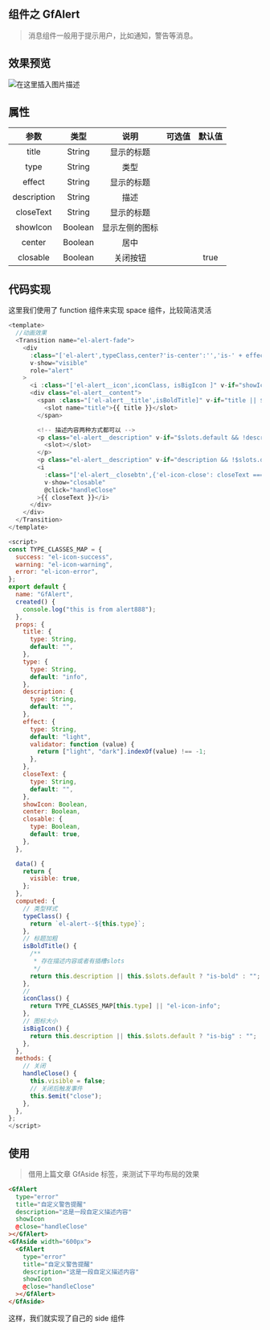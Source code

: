 ## 组件之 GfAlert

> 消息组件一般用于提示用户，比如通知，警告等消息。

## 效果预览

![在这里插入图片描述](https://img-blog.csdnimg.cn/direct/983ee1dad13044fb961fde6af43df7e3.png)

## 属性

|    参数     |  类型   |      说明      | 可选值 | 默认值 |
| :---------: | :-----: | :------------: | :----: | :----: |
|    title    | String  |   显示的标题   |        |        |
|    type     | String  |      类型      |        |        |
|   effect    | String  |   显示的标题   |        |        |
| description | String  |      描述      |        |        |
|  closeText  | String  |   显示的标题   |        |        |
|  showIcon   | Boolean | 显示左侧的图标 |        |        |
|   center    | Boolean |      居中      |        |        |
|  closable   | Boolean |    关闭按钮    |        |  true  |

## 代码实现

这里我们使用了 function 组件来实现 space 组件，比较简洁灵活

```js
<template>
  //动画效果
  <Transition name="el-alert-fade">
    <div
      :class="['el-alert',typeClass,center?'is-center':'','is-' + effect]"
      v-show="visible"
      role="alert"
    >
      <i :class="['el-alert__icon',iconClass, isBigIcon ]" v-if="showIcon"></i>
      <div class="el-alert__content">
        <span :class="['el-alert__title',isBoldTitle]" v-if="title || $slots.title">
          <slot name="title">{{ title }}</slot>
        </span>

        <!-- 描述内容两种方式都可以 -->
        <p class="el-alert__description" v-if="$slots.default && !description">
          <slot></slot>
        </p>
        <p class="el-alert__description" v-if="description && !$slots.default">{{ description }}</p>
        <i
          :class="['el-alert__closebtn',{'el-icon-close': closeText === ''}]"
          v-show="closable"
          @click="handleClose"
        >{{ closeText }}</i>
      </div>
    </div>
  </Transition>
</template>

<script>
const TYPE_CLASSES_MAP = {
  success: "el-icon-success",
  warning: "el-icon-warning",
  error: "el-icon-error",
};
export default {
  name: "GfAlert",
  created() {
    console.log("this is from alert888");
  },
  props: {
    title: {
      type: String,
      default: "",
    },
    type: {
      type: String,
      default: "info",
    },
    description: {
      type: String,
      default: "",
    },
    effect: {
      type: String,
      default: "light",
      validator: function (value) {
        return ["light", "dark"].indexOf(value) !== -1;
      },
    },
    closeText: {
      type: String,
      default: "",
    },
    showIcon: Boolean,
    center: Boolean,
    closable: {
      type: Boolean,
      default: true,
    },
  },

  data() {
    return {
      visible: true,
    };
  },
  computed: {
    // 类型样式
    typeClass() {
      return `el-alert--${this.type}`;
    },
    // 标题加粗
    isBoldTitle() {
      /**
       * 存在描述内容或者有插槽slots
       */
      return this.description || this.$slots.default ? "is-bold" : "";
    },
    //
    iconClass() {
      return TYPE_CLASSES_MAP[this.type] || "el-icon-info";
    },
    // 图标大小
    isBigIcon() {
      return this.description || this.$slots.default ? "is-big" : "";
    },
  },
  methods: {
    // 关闭
    handleClose() {
      this.visible = false;
      // 关闭后触发事件
      this.$emit("close");
    },
  },
};
</script>
```

## 使用

> 借用上篇文章 GfAside 标签，来测试下平均布局的效果

```html
<GfAlert
  type="error"
  title="自定义警告提醒"
  description="这是一段自定义描述内容"
  showIcon
  @close="handleClose"
></GfAlert>
<GfAside width="600px">
  <GfAlert
    type="error"
    title="自定义警告提醒"
    description="这是一段自定义描述内容"
    showIcon
    @close="handleClose"
  ></GfAlert>
</GfAside>
```

这样，我们就实现了自己的 side 组件
